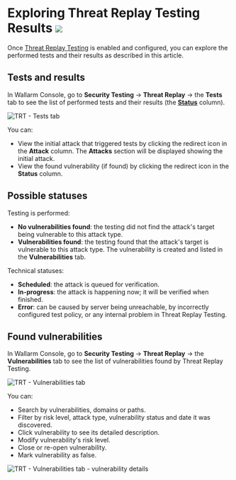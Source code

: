 [al-brute-force-attack]:      ../../attacks-vulns-list.md#brute-force-attack
[al-forced-browsing]:         ../../attacks-vulns-list.md#forced-browsing
[al-bola]:                     ../../attacks-vulns-list.md#broken-object-level-authorization-bola

# Exploring Threat Replay Testing Results <a href="../../../about-wallarm/subscription-plans/#core-subscription-plans"><img src="../../../images/api-security-tag.svg" style="border: none;"></a>

Once [Threat Replay Testing](overview.md) is enabled and configured, you can explore the performed tests and their results as described in this article.

## Tests and results

In Wallarm Console, go to **Security Testing** → **Threat Replay** → the **Tests** tab to see the list of performed tests and their results (the [**Status**](#possible-statuses) column).

![TRT - Tests tab](../../images/vulnerability-detection/trt-tests.png)

You can:

* View the initial attack that triggered tests by clicking the redirect icon in the **Attack** column. The **Attacks** section will be displayed showing the initial attack.
* View the found vulnerability (if found) by clicking the redirect icon in the **Status** column.

## Possible statuses

Testing is performed:

* **No vulnerabilities found**: the testing did not find the attack's target being vulnerable to this attack type.
* **Vulnerabilities found**: the testing found that the attack's target is vulnerable to this attack type. The vulnerability is created and listed in the **Vulnerabilities** tab.

Technical statuses:

* **Scheduled**: the attack is queued for verification.
* **In-progress**: the attack is happening now; it will be verified when finished.
* **Error**: can be caused by server being unreachable, by incorrectly configured test policy, or any internal problem in Threat Replay Testing.

## Found vulnerabilities

In Wallarm Console, go to **Security Testing** → **Threat Replay** → the **Vulnerabilities** tab to see the list of vulnerabilities found by Threat Replay Testing.

![TRT - Vulnerabilities tab](../../images/vulnerability-detection/trt-vulns.png)

You can:

* Search by vulnerabilities, domains or paths.
* Filter by risk level, attack type, vulnerability status and date it was discovered.
* Click vulnerability to see its detailed description.
* Modify vulnerability's risk level.
* Close or re-open vulnerability.
* Mark vulnerability as false.

![TRT - Vulnerabilities tab - vulnerability details](../../images/vulnerability-detection/trt-vuln-details.png)
